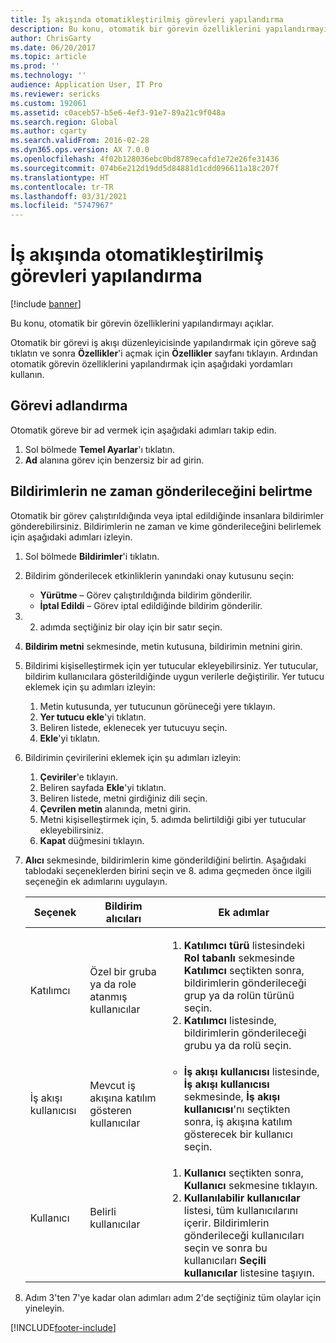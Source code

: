 ```yaml
---
title: İş akışında otomatikleştirilmiş görevleri yapılandırma
description: Bu konu, otomatik bir görevin özelliklerini yapılandırmayı açıklar.
author: ChrisGarty
ms.date: 06/20/2017
ms.topic: article
ms.prod: ''
ms.technology: ''
audience: Application User, IT Pro
ms.reviewer: sericks
ms.custom: 192061
ms.assetid: c0aceb57-b5e6-4ef3-91e7-89a21c9f048a
ms.search.region: Global
ms.author: cgarty
ms.search.validFrom: 2016-02-28
ms.dyn365.ops.version: AX 7.0.0
ms.openlocfilehash: 4f02b128036ebc0bd8789ecafd1e72e26fe31436
ms.sourcegitcommit: 074b6e212d19dd5d84881d1cdd096611a18c207f
ms.translationtype: HT
ms.contentlocale: tr-TR
ms.lasthandoff: 03/31/2021
ms.locfileid: "5747967"
---
```

# <a name="configure-automated-tasks-in-a-workflow"></a>İş akışında otomatikleştirilmiş görevleri yapılandırma

[!include [banner](../includes/banner.md)]

Bu konu, otomatik bir görevin özelliklerini yapılandırmayı açıklar.

Otomatik bir görevi iş akışı düzenleyicisinde yapılandırmak için göreve sağ tıklatın ve sonra **Özellikler**'i açmak için **Özellikler** sayfanı tıklayın. Ardından otomatik görevin özelliklerini yapılandırmak için aşağıdaki yordamları kullanın.

## <a name="name-the-task"></a>Görevi adlandırma

Otomatik göreve bir ad vermek için aşağıdaki adımları takip edin.

1. Sol bölmede **Temel Ayarlar**'ı tıklatın.
2. **Ad** alanına görev için benzersiz bir ad girin.

## <a name="specify-when-notifications-are-sent"></a>Bildirimlerin ne zaman gönderileceğini belirtme

Otomatik bir görev çalıştırıldığında veya iptal edildiğinde insanlara bildirimler gönderebilirsiniz. Bildirimlerin ne zaman ve kime gönderileceğini belirlemek için aşağıdaki adımları izleyin.

1. Sol bölmede **Bildirimler**'i tıklatın.
2. Bildirim gönderilecek etkinliklerin yanındaki onay kutusunu seçin:

    - **Yürütme** – Görev çalıştırıldığında bildirim gönderilir.
    - **İptal Edildi** – Görev iptal edildiğinde bildirim gönderilir.

3. 2. adımda seçtiğiniz bir olay için bir satır seçin.
4. **Bildirim metni** sekmesinde, metin kutusuna, bildirimin metnini girin.
5. Bildirimi kişiselleştirmek için yer tutucular ekleyebilirsiniz. Yer tutucular, bildirim kullanıcılara gösterildiğinde uygun verilerle değiştirilir. Yer tutucu eklemek için şu adımları izleyin:

    1. Metin kutusunda, yer tutucunun görüneceği yere tıklayın.
    2. **Yer tutucu ekle**'yi tıklatın.
    3. Beliren listede, eklenecek yer tutucuyu seçin.
    4. **Ekle**'yi tıklatın.

6. Bildirimin çevirilerini eklemek için şu adımları izleyin:

    1. **Çeviriler**'e tıklayın.
    2. Beliren sayfada **Ekle**'yi tıklatın.
    3. Beliren listede, metni girdiğiniz dili seçin.
    4. **Çevrilen metin** alanında, metni girin.
    5. Metni kişiselleştirmek için, 5. adımda belirtildiği gibi yer tutucular ekleyebilirsiniz.
    6. **Kapat** düğmesini tıklayın.

7. **Alıcı** sekmesinde, bildirimlerin kime gönderildiğini belirtin. Aşağıdaki tablodaki seçeneklerden birini seçin ve 8. adıma geçmeden önce ilgili seçeneğin ek adımlarını uygulayın.

    <table>
    <thead>
    <tr>
    <th>Seçenek</th>
    <th>Bildirim alıcıları</th>
    <th>Ek adımlar</th>
    </tr>
    </thead>
    <tbody>
    <tr>
    <td>Katılımcı</td>
    <td>Özel bir gruba ya da role atanmış kullanıcılar</td>
    <td>
    <ol>
    <li><strong>Katılımcı türü</strong> listesindeki <strong>Rol tabanlı</strong> sekmesinde <strong>Katılımcı</strong> seçtikten sonra, bildirimlerin gönderileceği grup ya da rolün türünü seçin.</li>
    <li><strong>Katılımcı</strong> listesinde, bildirimlerin gönderileceği grubu ya da rolü seçin.</li>
    </ol>
    </td>
    </tr>
    <tr>
    <td>İş akışı kullanıcısı</td>
    <td>Mevcut iş akışına katılım gösteren kullanıcılar</td>
    <td>
    <ul>
    <li><strong>İş akışı kullanıcısı</strong> listesinde, <strong>İş akışı kullanıcısı</strong> sekmesinde, <strong>İş akışı kullanıcısı</strong>'nı seçtikten sonra, iş akışına katılım gösterecek bir kullanıcı seçin.</li>
    </ul>
    </td>
    </tr>
    <tr>
    <td>Kullanıcı</td>
    <td>Belirli kullanıcılar</td>
    <td>
    <ol>
    <li><strong>Kullanıcı</strong> seçtikten sonra, <strong>Kullanıcı</strong> sekmesine tıklayın.</li>
    <li><strong>Kullanılabilir kullanıcılar</strong> listesi, tüm  kullanıcılarını içerir. Bildirimlerin gönderileceği kullanıcıları seçin ve sonra bu kullanıcıları <strong>Seçili kullanıcılar</strong> listesine taşıyın.</li>
    </ol>
    </td>
    </tr>
    </tbody>
    </table>

8. Adım 3'ten 7'ye kadar olan adımları adım 2'de seçtiğiniz tüm olaylar için yineleyin.


[!INCLUDE[footer-include](../../../includes/footer-banner.md)]